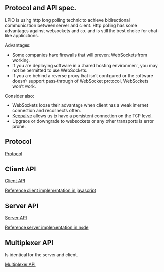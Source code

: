 ## Protocol and API spec.

LPIO is using http long polling technic to achieve bidirectional communication between server and client. Http polling has some advantages against websockets and co. and is still the best choice for chat-like applications.

Advantages:
- Some companies have firewalls that will prevent WebSockets from working.
- If you are deploying software in a shared hosting environment, you may not be permitted to use WebSockets.
- If you are behind a reverse proxy that isn’t configured or the software doesn’t support pass-through of WebSocket protocol, WebSockets won’t work.

Consider also:
- WebSockets loose their advantage when client has a weak internet connection and reconnects often.
- [Keepalive](https://en.wikipedia.org/wiki/Keepalive) allows us to have a persistent connection on the TCP level.
- Upgrade or downgrade to websockets or any other transports is error prone.

## Protocol

[Protocol](./protocol.md)

## Client API

[Client API](./client.md)

[Reference client implementation in javascript](https://github.com/lpio/lpio-client-js)

## Server API

[Server API](./server.md)

[Reference server implementation in node](https://github.com/lpio/lpio-server-node)

## Multiplexer API

Is identical for the server and client.

[Multiplexer API](./multiplexer.md)